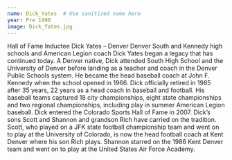 ```yaml
---
name: Dick_Yates  # Use sanitized name here
year: Pre 1990
image: Dick_Yates.jpg
---
```


Hall of Fame Inductee Dick Yates – Denver
Denver South and Kennedy high schools and American Legion coach Dick Yates began a legacy
that has continued today. A Denver native, Dick attended South High School and the University
of Denver before landing as a teacher and coach in the Denver Public Schools system. He
became the head baseball coach at John F. Kennedy when the school opened in 1966. Dick
officially retired in 1985 after 35 years, 22 years as a head coach in baseball and football.
His baseball teams captured 18 city championships, eight state championships and two regional
championships, including play in summer American Legion baseball. Dick entered the Colorado
Sports Hall of Fame in 2007.
Dick’s sons Scott and Shannon and grandson Rich have carried on the tradition. Scott, who
played on a JFK state football championship team and went on to play at the University of
Colorado, is now the head football coach at Kent Denver where his son Rich plays. Shannon
starred on the 1986 Kent Denver team and went on to play at the United States Air Force
Academy.